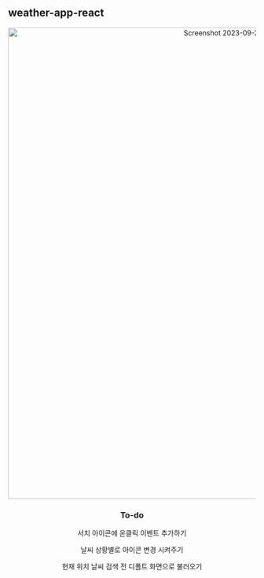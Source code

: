 ## weather-app-react

<div align="center">
<img width="960" alt="Screenshot 2023-09-28 at 10 12 09 AM" src="https://github.com/anniekang-dev/weather-app-react/assets/137893369/1aa647c9-bac0-4d84-a75f-bfca720b2e2e">
  
### To-do
서치 아이콘에 온클릭 이벤트 추가하기

날씨 상황별로 아이콘 변경 시켜주기

현재 위치 날씨 검색 전 디폴트 화면으로 불러오기
</div>

